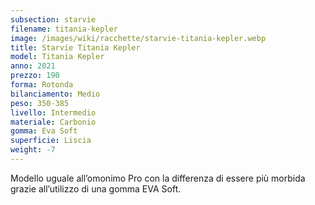 ```yaml
---
subsection: starvie
filename: titania-kepler
image: /images/wiki/racchette/starvie-titania-kepler.webp
title: Starvie Titania Kepler
model: Titania Kepler
anno: 2021
prezzo: 190
forma: Rotonda
bilanciamento: Medio
peso: 350-385
livello: Intermedio
materiale: Carbonio
gomma: Eva Soft
superficie: Liscia
weight: -7
---
```

Modello uguale all’omonimo Pro con la differenza di essere più morbida grazie all’utilizzo di una gomma EVA Soft.